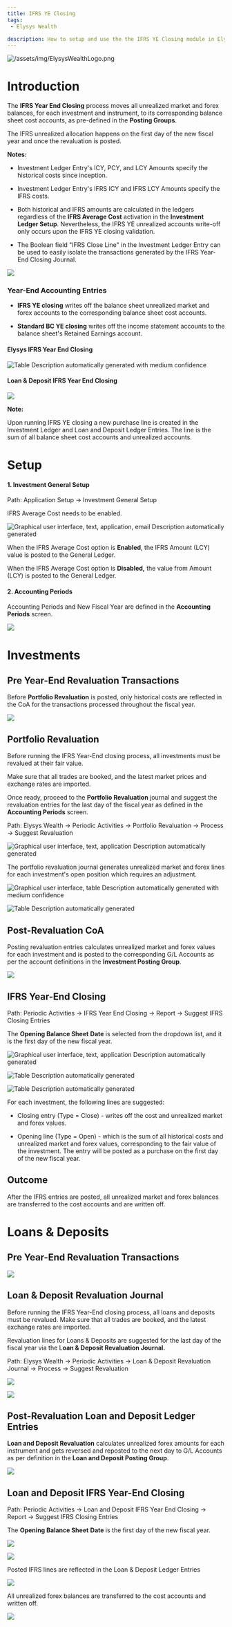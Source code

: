 ```yaml
---
title: IFRS YE Closing
tags: 
 - Elysys Wealth

description: How to setup and use the the IFRS YE Closing module in Elysys Wealth.
---
```

![/assets/img/ElysysWealthLogo.png](../../assets/img/ElysysWealthLogo.png) 

# Introduction

The **IFRS Year End Closing** process moves all unrealized market and
forex balances, for each investment and instrument, to its corresponding
balance sheet cost accounts, as pre-defined in the **Posting Groups**.

The IFRS unrealized allocation happens on the first day of the new
fiscal year and once the revaluation is posted.

**Notes:**

-   Investment Ledger Entry's ICY, PCY, and LCY Amounts specify the
    historical costs since inception.

-   Investment Ledger Entry's IFRS ICY and IFRS LCY Amounts specify the
    IFRS costs.

-   Both historical and IFRS amounts are calculated in the ledgers
    regardless of the **IFRS Average Cost** activation in the
    **Investment Ledger Setup**. Nevertheless, the IFRS YE unrealized
    accounts write-off only occurs upon the IFRS YE closing validation.

-   The Boolean field "IFRS Close Line" in the Investment Ledger Entry
    can be used to easily isolate the transactions generated by the IFRS
    Year-End Closing Journal.

![](../../assets/img/IFRSYEClosing/image001.png)

### Year-End Accounting Entries

-   **IFRS YE closing** writes off the balance sheet unrealized market
    and forex accounts to the corresponding balance sheet cost accounts.

-   **Standard BC YE closing** writes off the income statement accounts
    to the balance sheet's Retained Earnings account.

#### Elysys IFRS Year End Closing

![Table Description automatically generated with medium
confidence](../../assets/img/IFRSYEClosing/image002.png)

#### Loan & Deposit IFRS Year End Closing

![](../../assets/img/IFRSYEClosing/image003.png)

**Note:**

Upon running IFRS YE closing a new purchase line is created in the
Investment Ledger and Loan and Deposit Ledger Entries. The line is the
sum of all balance sheet cost accounts and unrealized accounts.

# Setup

#### 1.  Investment General Setup

Path: Application Setup -\> Investment General Setup

IFRS Average Cost needs to be enabled.

![Graphical user interface, text, application, email Description
automatically generated](../../assets/img/IFRSYEClosing/image004.png)

When the IFRS Average Cost option is **Enabled**, the IFRS Amount (LCY)
value is posted to the General Ledger.

When the IFRS Average Cost option is **Disabled,** the value from Amount
(LCY) is posted to the General Ledger.

#### 2.  Accounting Periods

Accounting Periods and New Fiscal Year are defined in the **Accounting
Periods** screen.

![](../../assets/img/IFRSYEClosing/image005.png)

# Investments

## Pre Year-End Revaluation Transactions 

Before **Portfolio Revaluation** is posted, only historical costs are
reflected in the CoA for the transactions processed throughout the
fiscal year.

![](../../assets/img/IFRSYEClosing/image006.png)

## Portfolio Revaluation

Before running the IFRS Year-End closing process, all investments must
be revalued at their fair value.

Make sure that all trades are booked, and the latest market prices and
exchange rates are imported.

Once ready, proceed to the **Portfolio Revaluation** journal and suggest
the revaluation entries for the last day of the fiscal year as defined
in the **Accounting Periods** screen.

Path: Elysys Wealth -\> Periodic Activities -\> Portfolio Revaluation
-\> Process -\> Suggest Revaluation

![Graphical user interface, text, application Description automatically
generated](../../assets/img/IFRSYEClosing/image007.png)

The portfolio revaluation journal generates unrealized market and forex
lines for each investment's open position which requires an adjustment.

![Graphical user interface, table Description automatically generated
with medium confidence](../../assets/img/IFRSYEClosing/image008.png)

![Table Description automatically
generated](../../assets/img/IFRSYEClosing/image009.png)

## Post-Revaluation CoA

Posting revaluation entries calculates unrealized market and forex
values for each investment and is posted to the corresponding G/L
Accounts as per the account definitions in the **Investment Posting
Group**.

![](../../assets/img/IFRSYEClosing/image010.png)

## IFRS Year-End Closing

Path: Periodic Activities -\> IFRS Year End Closing -\> Report -\>
Suggest IFRS Closing Entries

The **Opening Balance Sheet** **Date** is selected from the dropdown
list, and it is the first day of the new fiscal year.

![Graphical user interface, text, application Description automatically
generated](../../assets/img/IFRSYEClosing/image011.png)

![Table Description automatically
generated](../../assets/img/IFRSYEClosing/image012.png)

![Table Description automatically
generated](../../assets/img/IFRSYEClosing/image013.png)

For each investment, the following lines are suggested:

-   Closing entry (Type = Close) - writes off the cost and unrealized
    market and forex values.

-   Opening line (Type = Open) - which is the sum of all historical
    costs and unrealized market and forex values, corresponding to the
    fair value of the investment. The entry will be posted as a purchase
    on the first day of the new fiscal year.

## Outcome

After the IFRS entries are posted, all unrealized market and forex
balances are transferred to the cost accounts and are written off.

# Loans & Deposits 

## Pre Year-End Revaluation Transactions

![](../../assets/img/IFRSYEClosing/image014.png)

## Loan & Deposit Revaluation Journal

Before running the IFRS Year-End closing process, all loans and deposits
must be revalued. Make sure that all trades are booked, and the latest
exchange rates are imported.

Revaluation lines for Loans & Deposits are suggested for the last day of
the fiscal year via the L**oan & Deposit Revaluation Journal.**

Path: Elysys Wealth -\> Periodic Activities -\> Loan & Deposit
Revaluation Journal -\> Process -\> Suggest Revaluation

![](../../assets/img/IFRSYEClosing/image015.png)

![](../../assets/img/IFRSYEClosing/image016.png)

## Post-Revaluation Loan and Deposit Ledger Entries

**Loan and Deposit Revaluation** calculates unrealized forex amounts for
each instrument and gets reversed and reposted to the next day to G/L
Accounts as per definition in the **Loan and Deposit Posting Group**.

![](../../assets/img/IFRSYEClosing/image017.png)

## Loan and Deposit IFRS Year-End Closing

Path: Periodic Activities -\> Loan and Deposit IFRS Year End Closing -\>
Report -\> Suggest IFRS Closing Entries

The **Opening Balance Sheet** **Date** is the first day of the new
fiscal year.

![](../../assets/img/IFRSYEClosing/image018.png)

![](../../assets/img/IFRSYEClosing/image019.png)

Posted IFRS lines are reflected in the Loan & Deposit Ledger Entries

![](../../assets/img/IFRSYEClosing/image020.png)

All unrealized forex balances are transferred to the cost accounts and
written off.

![](../../assets/img/IFRSYEClosing/image021.png)
